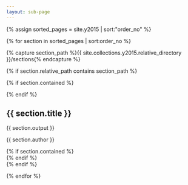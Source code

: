 ```yaml
---
layout: sub-page
---
```


{% assign sorted_pages = site.y2015 | sort:"order_no" %}


{% for section in sorted_pages | sort:order_no %}	

{% capture section_path  %}{{ site.collections.y2015.relative_directory }}/sections{% endcapture %}

{% if section.relative_path contains section_path  %}

 <section class="main-content text-center">


   {% if section.contained %}
    <div class="container">
   {% endif %}

   <h2>{{ section.title }}</h2> 
   <p>{{ section.output  }}</p>
   <p class="author">{{ section.author }}</p>
   {% if section.contained   %}
   </div>
   {% endif %}
 </section>
{% endif %}

{% endfor %}

